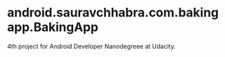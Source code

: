 # android.sauravchhabra.com.bakingapp.BakingApp
4th project for Android Developer Nanodegreee at Udacity.
